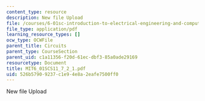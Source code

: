 ```yaml
---
content_type: resource
description: New file Upload
file: /courses/6-01sc-introduction-to-electrical-engineering-and-computer-science-i-spring-2011/526b57909237c1e94e8a2eafe7500ff0_MIT6_01SCS11_7_2_1.pdf
file_type: application/pdf
learning_resource_types: []
ocw_type: OCWFile
parent_title: Circuits
parent_type: CourseSection
parent_uid: c1a11356-f20d-61ec-dbf3-85a0ade29169
resourcetype: Document
title: MIT6_01SCS11_7_2_1.pdf
uid: 526b5790-9237-c1e9-4e8a-2eafe7500ff0
---
```

New file Upload

